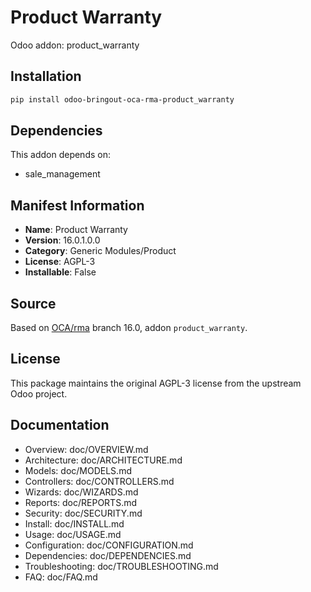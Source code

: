 # Product Warranty

Odoo addon: product_warranty

## Installation

```bash
pip install odoo-bringout-oca-rma-product_warranty
```

## Dependencies

This addon depends on:
- sale_management

## Manifest Information

- **Name**: Product Warranty
- **Version**: 16.0.1.0.0
- **Category**: Generic Modules/Product
- **License**: AGPL-3
- **Installable**: False

## Source

Based on [OCA/rma](https://github.com/OCA/rma) branch 16.0, addon `product_warranty`.

## License

This package maintains the original AGPL-3 license from the upstream Odoo project.

## Documentation

- Overview: doc/OVERVIEW.md
- Architecture: doc/ARCHITECTURE.md
- Models: doc/MODELS.md
- Controllers: doc/CONTROLLERS.md
- Wizards: doc/WIZARDS.md
- Reports: doc/REPORTS.md
- Security: doc/SECURITY.md
- Install: doc/INSTALL.md
- Usage: doc/USAGE.md
- Configuration: doc/CONFIGURATION.md
- Dependencies: doc/DEPENDENCIES.md
- Troubleshooting: doc/TROUBLESHOOTING.md
- FAQ: doc/FAQ.md
